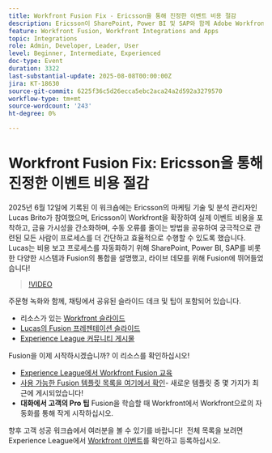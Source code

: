 ```yaml
---
title: Workfront Fusion Fix - Ericsson을 통해 진정한 이벤트 비용 절감
description: Ericsson이 SharePoint, Power BI 및 SAP와 함께 Adobe Workfront Fusion을 사용하여 비용 보고를 자동화하고, 재무 가시성을 향상시키며, 수동 오류를 줄이는 방법에 대해 알아보십시오.
feature: Workfront Fusion, Workfront Integrations and Apps
topic: Integrations
role: Admin, Developer, Leader, User
level: Beginner, Intermediate, Experienced
doc-type: Event
duration: 3322
last-substantial-update: 2025-08-08T00:00:00Z
jira: KT-18630
source-git-commit: 6225f36c5d26ecca5ebc2aca24a2d592a3279570
workflow-type: tm+mt
source-wordcount: '243'
ht-degree: 0%

---
```



# Workfront Fusion Fix: Ericsson을 통해 진정한 이벤트 비용 절감

2025년 6월 12일에 기록된 이 워크숍에는 Ericsson의 마케팅 기술 및 분석 관리자인 Lucas Brito가 참여했으며, Ericsson이 Workfront을 확장하여 실제 이벤트 비용을 포착하고, 금융 가시성을 간소화하며, 수동 오류를 줄이는 방법을 공유하여 궁극적으로 관련된 모든 사람이 프로세스를 더 간단하고 효율적으로 수행할 수 있도록 했습니다. Lucas는 비용 보고 프로세스를 자동화하기 위해 SharePoint, Power BI, SAP를 비롯한 다양한 시스템과 Fusion의 통합을 설명했고, 라이브 데모를 위해 Fusion에 뛰어들었습니다!

>[!VIDEO](https://video.tv.adobe.com/v/3469977/?learn=on&enablevpops)

주문형 녹화와 함께, 채팅에서 공유된 슬라이드 데크 및 팁이 포함되어 있습니다.  
* 리소스가 있는 [Workfront 슬라이드](https://workfront-experience.s3.us-west-2.amazonaws.com/Training/Guides/Customer+Success+at+Scale/061225+-+The+Workfront+Fusion+Fix+-+Ericsson's+Smarter+Way+to+Unlocking+True+Event+Costs.pdf)
* [Lucas의 Fusion 프레젠테이션 슬라이드](https://workfront-experience.s3.us-west-2.amazonaws.com/Training/Guides/Customer+Success+at+Scale/Ericsson+Event+Slides-+Expense+Reporting+with+Fusion.pdf)
* [Experience League 커뮤니티 게시물](https://experienceleaguecommunities.adobe.com/t5/workfront-discussions/event-follow-up-the-workfront-fusion-fix-ericsson-s-smarter-way/td-p/759188?profile.language=ko)

Fusion을 이제 시작하시겠습니까? 이 리소스를 확인하십시오! 
* [Experience League에서 Workfront Fusion 교육](https://experienceleague.adobe.com/ko/docs/workfront-learn/tutorials-workfront/fusion/welcome-to-workfront-fusion/workfront-fusion-overview)
* [사용 가능한 Fusion 템플릿 목록을 여기에서 확인](https://experienceleague.adobe.com/ko/docs/workfront-fusion/using/create-and-manage-templates/currently-available-fusion-templates)- 새로운 템플릿 중 몇 가지가 최근에 게시되었습니다!  
* **대화에서 고객의 Pro 팁** Fusion을 학습할 때 Workfront에서 Workfront으로의 자동화를 통해 작게 시작하십시오. 

향후 고객 성공 워크숍에서 여러분을 볼 수 있기를 바랍니다!  전체 목록을 보려면 Experience League에서 [Workfront 이벤트](https://experienceleague.adobe.com/events/?lang=ko&filters=Workfront)를 확인하고 등록하십시오.